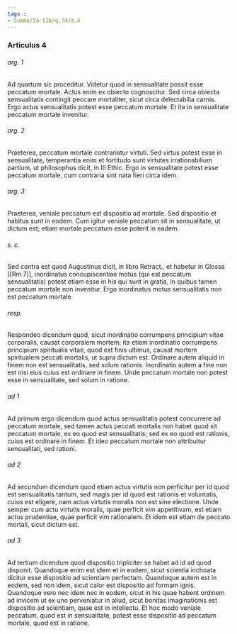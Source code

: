 ```yaml
---
tags : 
- Summa/Ia-IIæ/q.74/a.4
---
```


### Articulus 4

###### arg. 1
Ad quartum sic proceditur. Videtur quod in sensualitate possit esse peccatum mortale. Actus enim ex obiecto cognoscitur. Sed circa obiecta sensualitatis contingit peccare mortaliter, sicut circa delectabilia carnis. Ergo actus sensualitatis potest esse peccatum mortale. Et ita in sensualitate peccatum mortale invenitur.

###### arg. 2
Praeterea, peccatum mortale contrariatur virtuti. Sed virtus potest esse in sensualitate, temperantia enim et fortitudo sunt virtutes irrationabilium partium, ut philosophus dicit, in III Ethic. Ergo in sensualitate potest esse peccatum mortale, cum contraria sint nata fieri circa idem.

###### arg. 3
Praeterea, veniale peccatum est dispositio ad mortale. Sed dispositio et habitus sunt in eodem. Cum igitur veniale peccatum sit in sensualitate, ut dictum est; etiam mortale peccatum esse poterit in eadem.

###### s. c.
Sed contra est quod Augustinus dicit, in libro Retract., et habetur in Glossa [[Rm 7]], inordinatus concupiscentiae motus (qui est peccatum sensualitatis) potest etiam esse in his qui sunt in gratia, in quibus tamen peccatum mortale non invenitur. Ergo inordinatus motus sensualitatis non est peccatum mortale.

###### resp.
Respondeo dicendum quod, sicut inordinatio corrumpens principium vitae corporalis, causat corporalem mortem; ita etiam inordinatio corrumpens principium spiritualis vitae, quod est finis ultimus, causat mortem spiritualem peccati mortalis, ut supra dictum est. Ordinare autem aliquid in finem non est sensualitatis, sed solum rationis. Inordinatio autem a fine non est nisi eius cuius est ordinare in finem. Unde peccatum mortale non potest esse in sensualitate, sed solum in ratione.

###### ad 1
Ad primum ergo dicendum quod actus sensualitatis potest concurrere ad peccatum mortale, sed tamen actus peccati mortalis non habet quod sit peccatum mortale, ex eo quod est sensualitatis; sed ex eo quod est rationis, cuius est ordinare in finem. Et ideo peccatum mortale non attribuitur sensualitati, sed rationi.

###### ad 2
Ad secundum dicendum quod etiam actus virtutis non perficitur per id quod est sensualitatis tantum, sed magis per id quod est rationis et voluntatis, cuius est eligere, nam actus virtutis moralis non est sine electione. Unde semper cum actu virtutis moralis, quae perficit vim appetitivam, est etiam actus prudentiae, quae perficit vim rationalem. Et idem est etiam de peccato mortali, sicut dictum est.

###### ad 3
Ad tertium dicendum quod dispositio tripliciter se habet ad id ad quod disponit. Quandoque enim est idem et in eodem, sicut scientia inchoata dicitur esse dispositio ad scientiam perfectam. Quandoque autem est in eodem, sed non idem, sicut calor est dispositio ad formam ignis. Quandoque vero nec idem nec in eodem, sicut in his quae habent ordinem ad invicem ut ex uno perveniatur in aliud, sicut bonitas imaginationis est dispositio ad scientiam, quae est in intellectu. Et hoc modo veniale peccatum, quod est in sensualitate, potest esse dispositio ad peccatum mortale, quod est in ratione.

